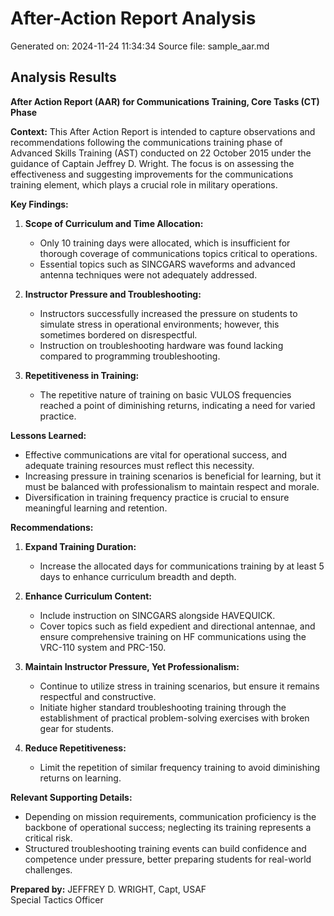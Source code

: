 # After-Action Report Analysis

Generated on: 2024-11-24 11:34:34
Source file: sample_aar.md

## Analysis Results

**After Action Report (AAR) for Communications Training, Core Tasks (CT) Phase**

**Context:**
This After Action Report is intended to capture observations and recommendations following the communications training phase of Advanced Skills Training (AST) conducted on 22 October 2015 under the guidance of Captain Jeffrey D. Wright. The focus is on assessing the effectiveness and suggesting improvements for the communications training element, which plays a crucial role in military operations.

**Key Findings:**
1. **Scope of Curriculum and Time Allocation:**
   - Only 10 training days were allocated, which is insufficient for thorough coverage of communications topics critical to operations.
   - Essential topics such as SINCGARS waveforms and advanced antenna techniques were not adequately addressed.

2. **Instructor Pressure and Troubleshooting:**
   - Instructors successfully increased the pressure on students to simulate stress in operational environments; however, this sometimes bordered on disrespectful.
   - Instruction on troubleshooting hardware was found lacking compared to programming troubleshooting.

3. **Repetitiveness in Training:**
   - The repetitive nature of training on basic VULOS frequencies reached a point of diminishing returns, indicating a need for varied practice.

**Lessons Learned:**
- Effective communications are vital for operational success, and adequate training resources must reflect this necessity.
- Increasing pressure in training scenarios is beneficial for learning, but it must be balanced with professionalism to maintain respect and morale.
- Diversification in training frequency practice is crucial to ensure meaningful learning and retention.

**Recommendations:**
1. **Expand Training Duration:**
   - Increase the allocated days for communications training by at least 5 days to enhance curriculum breadth and depth.

2. **Enhance Curriculum Content:**
   - Include instruction on SINCGARS alongside HAVEQUICK.
   - Cover topics such as field expedient and directional antennae, and ensure comprehensive training on HF communications using the VRC-110 system and PRC-150.

3. **Maintain Instructor Pressure, Yet Professionalism:**
   - Continue to utilize stress in training scenarios, but ensure it remains respectful and constructive.
   - Initiate higher standard troubleshooting training through the establishment of practical problem-solving exercises with broken gear for students.

4. **Reduce Repetitiveness:**
   - Limit the repetition of similar frequency training to avoid diminishing returns on learning.

**Relevant Supporting Details:**
- Depending on mission requirements, communication proficiency is the backbone of operational success; neglecting its training represents a critical risk.
- Structured troubleshooting training events can build confidence and competence under pressure, better preparing students for real-world challenges.

**Prepared by:**
JEFFREY D. WRIGHT, Capt, USAF  
Special Tactics Officer